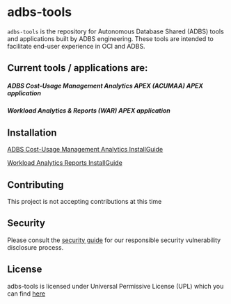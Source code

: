 # adbs-tools

`adbs-tools` is the repository for Autonomous Database Shared (ADBS) tools and applications built by ADBS engineering. 
These tools are intended to facilitate end-user experience in OCI and ADBS.

## Current tools / applications are:

##### ADBS Cost-Usage Management Analytics APEX (ACUMAA) APEX application
##### Workload Analytics & Reports (WAR) APEX application

## Installation <a name='installation'></a>

[ADBS Cost-Usage Management Analytics InstallGuide](https://github.com/oracle-samples/adbs-tools/ACUMAA/ADBS_Cost-Usage_Management_Analytics_InstallGuide.pdf)

[Workload Analytics Reports InstallGuide](https://github.com/oracle-samples/adbs-tools/WAR/Workload_Analytics_Reports_InstallGuide.pdf)

## Contributing  <a name='contributing'></a>

This project is not accepting contributions at this time

## Security <a name='security'></a>
Please consult the [security guide](https://github.com/oracle-samples/adbs-tools/SECURITY.md) for our responsible security vulnerability disclosure process.

## License <a name='license'></a>
adbs-tools is licensed under Universal Permissive License (UPL) which you can find [here](https://github.com/oracle-samples/adbs-tools/LICENSE.txt)
